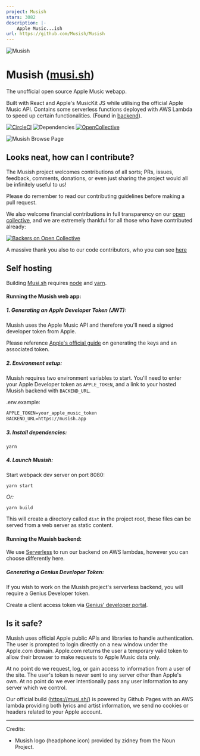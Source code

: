 ```yaml
---
project: Musish
stars: 3082
description: |-
    Apple Music...ish 
url: https://github.com/Musish/Musish
---
```


![Musish](https://i.imgur.com/ROMO267.png)

# Musish ([musi.sh](https://musi.sh/))

The unofficial open source Apple Music webapp.

Built with React and Apple's MusicKit JS while utilising the official Apple Music API.
Contains some serverless functions deployed with AWS Lambda to speed up certain functionalities. (Found in [backend](https://github.com/Musish/Musish/tree/master/src/backend)).

[![CircleCI](https://img.shields.io/circleci/project/github/Musish/Musish/master.svg)](https://circleci.com/gh/Musish/Musish) ![Dependencies](https://img.shields.io/david/musish/musish.svg) [![OpenCollective](https://opencollective.com/musish/backers/badge.svg)](https://opencollective.com/musish)

![Musish Browse Page](https://i.imgur.com/TFJyZnu.png)

## Looks neat, how can I contribute?

The Musish project welcomes contributions of all sorts; PRs, issues, feedback, comments, donations, or even just sharing the project would all be infinitely useful to us!

Please do remember to read our contributing guidelines before making a pull request.

We also welcome financial contributions in full transparency on our [open collective](https://opencollective.com/musish), and we are extremely thankful for all those who have contributed already:

[![Backers on Open Collective](https://opencollective.com/musish/tiers/backer.svg?avatarHeight=36&width=600)](https://opencollective.com/Musish)

A massive thank you also to our code contributors, who you can see [here](https://github.com/Musish/Musish/graphs/contributors)

## Self hosting

Building [Musi.sh](https://musi.sh/) requires [node](https://nodejs.org/en/) and [yarn](https://yarnpkg.com/lang/en/docs/install/).

#### Running the Musish web app:

##### 1. Generating an Apple Developer Token (JWT):

Musish uses the Apple Music API and therefore you'll need a signed developer token from Apple.

Please reference [Apple's official guide](https://developer.apple.com/documentation/applemusicapi/getting_keys_and_creating_tokens) on generating the keys and an associated token.

##### 2. Environment setup:

Musish requires two environment variables to start. You'll need to enter your Apple Developer token as `APPLE_TOKEN`, and a link to your hosted Musish backend with `BACKEND_URL`.

.env.example:

```txt
APPLE_TOKEN=your_apple_music_token
BACKEND_URL=https://musish.app
```

##### 3. Install dependencies:

```shell
yarn
```

##### 4. Launch Musish:

Start webpack dev server on port 8080:

```shell
yarn start
```

_Or:_

```shell
yarn build
```

This will create a directory called `dist` in the project root, these files can be served from a web server as static content.

#### Running the Musish backend:

We use [Serverless](https://serverless.com) to run our backend on AWS lambdas, however you can choose differently here.

##### Generating a Genius Developer Token:

If you wish to work on the Musish project's serverless backend, you will require a Genius Developer token.

Create a client access token via [Genius' developer portal](https://genius.com/developers).

## Is it safe?

Musish uses official Apple public APIs and libraries to handle authentication. The user is prompted to login directly on a new window under the Apple.com domain. Apple.com returns the user a temporary valid token to allow their browser to make requests to Apple Music data only.

At no point do we request, log, or gain access to information from a user of the site. The user's token is never sent to any server other than Apple's own. At no point do we ever intentionally pass any user information to any server which we control.

Our official build (https://musi.sh/) is powered by Github Pages with an AWS lambda providing both lyrics and artist information, we send no cookies or headers related to your Apple account.

---

Credits:

- Musish logo (headphone icon) provided by zidney from the Noun Project.

